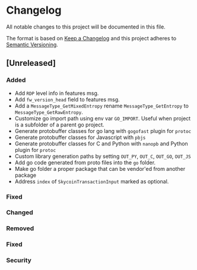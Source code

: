 # Changelog
All notable changes to this project will be documented in this file.

The format is based on [Keep a Changelog](http://keepachangelog.com/en/1.0.0/)
and this project adheres to [Semantic Versioning](http://semver.org/spec/v2.0.0.html).

## [Unreleased]

### Added

- Add `RDP` level info in features msg.
- Add `fw_version_head` field to features msg.
- Add a `MessageType_GetMixedEntropy` rename `MessageType_GetEntropy` to `MessageType_GetRawEntropy`.
- Customize go import path using env var `GO_IMPORT`. Useful when project is a subfolder of a parent go project.
- Generate protobuffer classes for go lang with `gogofast` plugin for `protoc`
- Generate protobuffer classes for Javascript with `pbjs`
- Generate protobuffer classes for C and Python with `nanopb` and Python plugin for `protoc`
- Custom library generation paths by setting `OUT_PY`, `OUT_C`, `OUT_GO`, `OUT_JS`
- Add go code generated from proto files into the `go` folder.
- Make go folder a proper package that can be vendor'ed from another package
- Address `index` of `SkycoinTransactionInput` marked as optional.

### Fixed


### Changed

### Removed

### Fixed

### Security

